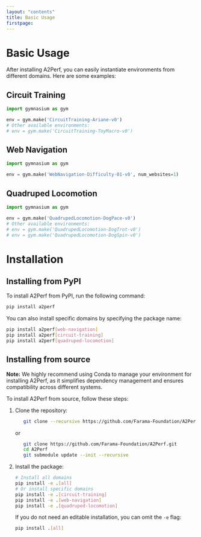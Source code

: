 ```yaml
---
layout: "contents"
title: Basic Usage
firstpage:
---
```


# Basic Usage

After installing A2Perf, you can easily instantiate environments from different
domains. Here are some examples:

## Circuit Training

```python
import gymnasium as gym

env = gym.make('CircuitTraining-Ariane-v0')
# Other available environments:
# env = gym.make('CircuitTraining-ToyMacro-v0')
```

## Web Navigation

```python
import gymnasium as gym

env = gym.make('WebNavigation-Difficulty-01-v0', num_websites=1)
```

## Quadruped Locomotion

```python
import gymnasium as gym

env = gym.make('QuadrupedLocomotion-DogPace-v0')
# Other available environments:
# env = gym.make('QuadrupedLocomotion-DogTrot-v0')
# env = gym.make('QuadrupedLocomotion-DogSpin-v0')
```

# Installation

## Installing from PyPI

To install A2Perf from PyPI, run the following command:

```bash
pip install a2perf
```

You can also install specific domains by specifying the package name:

```bash
pip install a2perf[web-navigation]
pip install a2perf[circuit-training]
pip install a2perf[quadruped-locomotion]
```

## Installing from source

**Note:** We highly recommend using Conda to manage your environment for
installing A2Perf, as it simplifies dependency management and ensures
compatibility across different systems.

To install A2Perf from source, follow these steps:

1. Clone the repository:

    ```bash
       git clone --recursive https://github.com/Farama-Foundation/A2Perf.git
      ```

   or

    ```bash
       git clone https://github.com/Farama-Foundation/A2Perf.git
       cd A2Perf
       git submodule update --init --recursive
    ```

2. Install the package:

    ```bash
    # Install all domains
    pip install -e .[all]
    # Or install specific domains
    pip install -e .[circuit-training]
    pip install -e .[web-navigation]
    pip install -e .[quadruped-locomotion]
    ```

   If you do not need an editable installation, you can omit the `-e` flag:

    ```bash
    pip install .[all]
    ```
